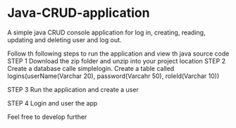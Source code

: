 # Java-CRUD-application
A simple java CRUD console application for log in, creating, reading, updating and deleting user and log out.

Follow th following steps to run the application and view th java source code
STEP 1
Download the zip folder and unzip into your project location
STEP 2
Create a database calle simplelogin.
Create a table called logins(userName(Varchar 20), password(Varcahr 50), roleId(Varchar 10))

STEP 3
Run the application and create a user

STEP 4
Login and user the app

Feel free to develop further
